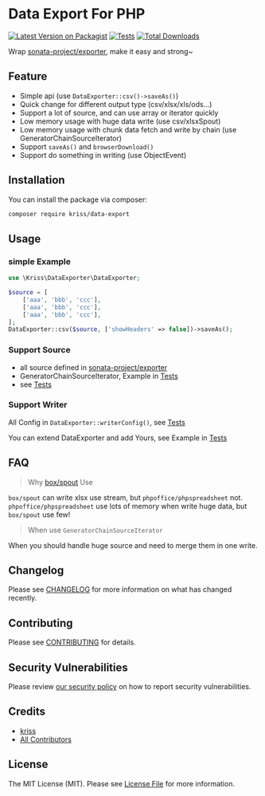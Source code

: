 # Data Export For PHP

[![Latest Version on Packagist](https://img.shields.io/packagist/v/kriss/data-export.svg?style=flat-square)](https://packagist.org/packages/kriss/data-export)
[![Tests](https://github.com/kriss/data-export/actions/workflows/run-tests.yml/badge.svg?branch=main)](https://github.com/krissss/php-data-exporter/actions/workflows/run-tests.yml)
[![Total Downloads](https://img.shields.io/packagist/dt/kriss/data-export.svg?style=flat-square)](https://packagist.org/packages/kriss/data-export)

Wrap [sonata-project/exporter](https://github.com/sonata-project/exporter), make it easy and strong~

## Feature

- Simple api (use `DataExporter::csv()->saveAs()`)
- Quick change for different output type (csv/xlsx/xls/ods...)
- Support a lot of source, and can use array or iterator quickly 
- Low memory usage with huge data write (use csv/xlsxSpout)
- Low memory usage with chunk data fetch and write by chain (use GeneratorChainSourceIterator)
- Support `saveAs()` and `browserDownload()`
- Support do something in writing (use ObjectEvent)

## Installation

You can install the package via composer:

```bash
composer require kriss/data-export
```

## Usage

### simple Example

```php
use \Kriss\DataExporter\DataExporter;

$source = [
    ['aaa', 'bbb', 'ccc'],
    ['aaa', 'bbb', 'ccc'],
    ['aaa', 'bbb', 'ccc'],
];
DataExporter::csv($source, ['showHeaders' => false])->saveAs();
```

### Support Source

- all source defined in [sonata-project/exporter](https://docs.sonata-project.org/projects/exporter/en/2.x/reference/sources/)
- GeneratorChainSourceIterator, Example in [Tests](./tests/Feature/GeneratorChainSourceIteratorTest.php)
- see [Tests](./tests/Feature/SourceTest.php)

### Support Writer

All Config in `DataExporter::writerConfig()`, see [Tests](./tests/Feature/WriterTest.php)

You can extend DataExporter and add Yours, see Example in [Tests](./tests/Feature/ExtraWriter.php)

## FAQ

> Why [box/spout](https://github.com/box/spout) Use

`box/spout` can write xlsx use stream, but `phpoffice/phpspreadsheet` not.
`phpoffice/phpspreadsheet` use lots of memory when write huge data, but `box/spout` use few!

> When use `GeneratorChainSourceIterator`

When you should handle huge source and need to merge them in one write.

## Changelog

Please see [CHANGELOG](CHANGELOG.md) for more information on what has changed recently.

## Contributing

Please see [CONTRIBUTING](.github/CONTRIBUTING.md) for details.

## Security Vulnerabilities

Please review [our security policy](../../security/policy) on how to report security vulnerabilities.

## Credits

- [kriss](https://github.com/kriss)
- [All Contributors](../../contributors)

## License

The MIT License (MIT). Please see [License File](LICENSE.md) for more information.
